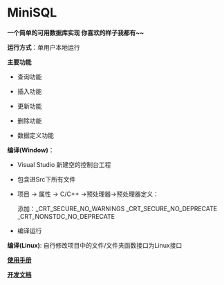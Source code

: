 # MiniSQL

**一个简单的可用数据库实现 你喜欢的样子我都有~~** 

**运行方式**：单用户本地运行

**主要功能**

- 查询功能

- 插入功能
- 更新功能

- 删除功能
- 数据定义功能

**编译(Window)**：

- Visual Studio 新建空的控制台工程

- 包含进Src下所有文件

- 项目 -> 属性 -> C/C++ ->预处理器->预处理器定义：

  添加：_CRT_SECURE_NO_WARNINGS
             _CRT_SECURE_NO_DEPRECATE
             _CRT_NONSTDC_NO_DEPRECATE

- 编译运行

**编译(Linux)**: 自行修改项目中的文件/文件夹函数接口为Linux接口

[**使用手册**](./doc/UserGuide.md)

[**开发文档**](./doc/DevelopDoc.md)




